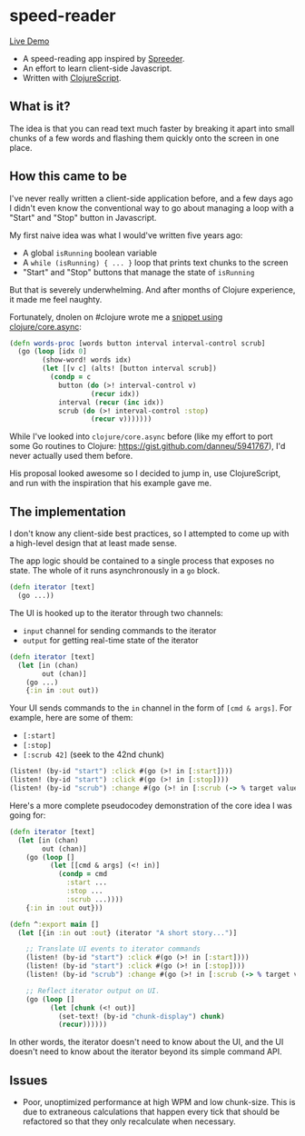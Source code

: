 
# speed-reader

[Live Demo](http://danneu.com/speed-reader)

- A speed-reading app inspired by [Spreeder](http://spreader.com).
- An effort to learn client-side Javascript.
- Written with [ClojureScript](https://github.com/clojure/clojurescript).

## What is it?

The idea is that you can read text much faster by breaking it apart into small chunks of a few words and flashing them quickly onto the screen in one place. 

## How this came to be

I've never really written a client-side application before, and a few days ago I didn't even know the conventional way to go about managing a loop with a "Start" and "Stop" button in Javascript. 

My first naive idea was what I would've written five years ago: 

- A global `isRunning` boolean variable
- A `while (isRunning) { ... }` loop that prints text chunks to the screen
- "Start" and "Stop" buttons that manage the state of `isRunning`

But that is severely underwhelming. And after months of Clojure experience, it made me feel naughty.

Fortunately, dnolen on #clojure wrote me a [snippet using clojure/core.async](https://gist.github.com/swannodette/6330038):

``` clojure
(defn words-proc [words button interval interval-control scrub]
  (go (loop [idx 0]
        (show-word! words idx)
        (let [[v c] (alts! [button interval scrub])
          (condp = c
            button (do (>! interval-control v)
                    (recur idx))
            interval (recur (inc idx))
            scrub (do (>! interval-control :stop)
                    (recur v)))))))
```

While I've looked into `clojure/core.async` before (like my effort to port some Go routines to Clojure: https://gist.github.com/danneu/5941767), I'd never actually used them before.

His proposal looked awesome so I decided to jump in, use ClojureScript, and run with the inspiration that his example gave me.

## The implementation

I don't know any client-side best practices, so I attempted to come up with a high-level design that at least made sense.

The app logic should be contained to a single process that exposes no state. The whole of it runs asynchronously in a `go` block.

``` clojure
(defn iterator [text] 
  (go ...))
```

The UI is hooked up to the iterator through two channels:

- `input` channel for sending commands to the iterator
- `output` for getting real-time state of the iterator

``` clojure
(defn iterator [text] 
  (let [in (chan)
        out (chan)]
    (go ...)
    {:in in :out out))
```

Your UI sends commands to the `in` channel in the form of `[cmd & args]`. For example, here are some of them:

- `[:start]`
- `[:stop]`
- `[:scrub 42]` (seek to the 42nd chunk)

``` clojure
(listen! (by-id "start") :click #(go (>! in [:start])))
(listen! (by-id "start") :click #(go (>! in [:stop])))
(listen! (by-id "scrub") :change #(go (>! in [:scrub (-> % target value int)])))
```

Here's a more complete pseudocodey demonstration of the core idea I was going for:

``` clojure
(defn iterator [text] 
  (let [in (chan)
        out (chan)]
    (go (loop []
          (let [[cmd & args] (<! in)]
            (condp = cmd
              :start ...
              :stop ...
              :scrub ...))))
    {:in in :out out}))

(defn ^:export main []
  (let [{in :in out :out} (iterator "A short story...")]

    ;; Translate UI events to iterator commands
    (listen! (by-id "start") :click #(go (>! in [:start])))
    (listen! (by-id "start") :click #(go (>! in [:stop])))
    (listen! (by-id "scrub") :change #(go (>! in [:scrub (-> % target value int)])))

    ;; Reflect iterator output on UI.
    (go (loop []
          (let [chunk (<! out)]
            (set-text! (by-id "chunk-display") chunk)
            (recur))))))
```

In other words, the iterator doesn't need to know about the UI, and the UI doesn't need to know about the iterator beyond its simple command API.

## Issues

- Poor, unoptimized performance at high WPM and low chunk-size. This is due to extraneous calculations that happen every tick that should be refactored so that they only recalculate when necessary.

